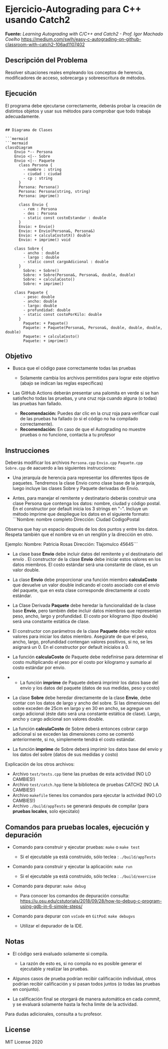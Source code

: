 # Ejercicio-Autograding para C++ usando Catch2

**Fuente:** *Learning Autograding with C/C++ and Catch2 - Prof. Igor Machado Coelho* 
https://medium.com/swlh/easy-c-autograding-on-github-classroom-with-catch2-106ad1107402

## Descripción del Problema

Resolver situaciones reales empleando los conceptos de herencia, modificadores de acceso, sobrecarga y sobreescritura de métodos.

## Ejecución

El programa debe ejecutarse correctamente, deberás probar la creación de distintos objetos y usar sus métodos para comprobar que todo trabaja adecuadamente.
```

## Diagrama de Clases

```mermaid
```mermaid
classDiagram
    Envio *-- Persona
    Envio <|-- Sobre
    Envio <|-- Paquete
      class Persona {
        - nombre : string
        - ciudad : ciudad
        - cp : string
      }
      Persona: Persona()
      Persona: Persona(string, string)
      Persona: imprime()

      class Envio {
        - rem : Persona
        - des : Persona
        - static const costoEstandar : double
      }
      Envio: + Envio()
      Envio: + Envio(Persona&, Persona&)
      Envio: + calculaCostotX() double
      Envio: + imprime() void
    
    class Sobre {
        - ancho : double
        - largo : double
        - static const cargoAdicional : double
      }
        Sobre: + Sobre()
        Sobre: + Sobre(Persona&, Persona&, double, double)
        Sobre: + calculaCosto()
        Sobre: + imprime()
    
    class Paquete {
        - peso: double
        - ancho: double
        - largo: double
        - profundidad: double
        - static const costoPorKilo: double
      }
        Paquete: + Paquete()
        Paquete: + Paquete(Persona&, Persona&, double, double, double, double)
        Paquete: + calculaCosto()
        Paquete: + imprime()
```

## Objetivo

- Busca que el código pase correctamente todas las pruebas
   * Solamente cambia los archivos permitidos para lograr este objetivo (abajo se indican las reglas específicas)
   
- Las GitHub Actions deberán presentar una palomita en verde si se han satisfecho todas las pruebas, y una cruz roja cuando alguna (o todas) las pruebas han fallado.
   * **Recomendación:** Puedes dar clic en la cruz roja para verificar cual de las pruebas ha fallado (o si el código no ha compilado correctamente).
   * **Recomendación:** En caso de que el Autograding no muestre pruebas o no funcione, contacta a tu profesor

## Instrucciones

Deberás modificar los archivos `Persona.cpp` `Envio.cpp` `Paquete.cpp` `Sobre.cpp` de aacuerdo a las siguientes instrucciones:
- Una jerarquía de herencia para representar los diferentes tipos de paquetes. Tendremos la clase Envio como clase base de la jerarquía, luego incluye las clases Sobre y Paquete derivadas de Envio.

- Antes, para manejar el remitente y destinatario deberás construir una clase Persona que contenga los datos: nombre, ciudad y código postal. En el constructor por default inicia los 3 strings en "-". Incluye un método imprime que despliegue los datos en el siguiente formato:
´´´Nombre: nombre completo
Dirección: Ciudad CodigoPostal

Observa que hay un espacio después de los dos puntos y entre los datos. 
Respeta también que el nombre va en un renglón y la dirección en otro.

Ejemplo:
Nombre: Patricia Rosas
Dirección: Tlajomulco 45645´´´

- La clase base **Envio** debe incluir datos del remitente y el destinatario del envío . El constructor de la clase **Envio** debe iniciar estos valores en los datos miembros. El costo estándar será una constante de clase, es un valor double.

- La clase **Envio** debe proporcionar una función miembro **calculaCosto** que devuelve un valor double indicando el costo asociado con el envío del paquete, que en esta clase corresponde directamente al costo estándar.

- La Clase Derivada **Paquete** debe heredar la funcionalidad de la clase base **Envio**, pero también debe incluir datos miembros que representan peso, ancho, largo y profundidad. El costo por kilogramo (tipo double) será una constante estática de clase.

- El constructor con parámetros de la clase **Paquete** debe recibir estos valores para iniciar los datos miembro. Asegúrate de que el peso, ancho, largo, profundidad contengan valores positivos, si no, se les asignará un 0. En el constructor por default inícialos a 0. 

- La función **calculaCosto** de Paquete debe redefinirse para determinar el costo multiplicando el peso por el costo por kilogramo y sumarlo al costo estándar por envío.

- - La función **imprime** de Paquete deberá imprimir los datos base del envio y los datos del paquete (datos de sus medidas, peso y costo)

- La clase **Sobre** debe heredar directamente de la clase **Envio**, debe contar con los datos de largo y ancho del sobre.  Si las dimensiones del sobre exceden de 25cm en largo y en 30 en ancho, se agregue un cargo adicional (éste dato será una constante estática de clase). Largo, ancho y cargo adicional son valores double.

- La función **calculaCosto** de Sobre deberá entonces cobrar cargo adicional si se exceden las dimensiones como se comentó anteriormente, si no, simplemente tendrá el costo estándar.

- La función **imprime** de Sobre deberá imprimir los datos base del envio y los datos del sobre (datos de sus medidas y costo)

Explicación de los otros archivos:

- Archivo `test/tests.cpp` tiene las pruebas de esta actividad (NO LO CAMBIES!)
- Archivo `test/catch.hpp` tiene la biblioteca de pruebas  CATCH2 (NO LA CAMBIES!)
- Archivo `makefile` tienes los comandos para ejecutar la actividad (NO LO CAMBIES!)
- Archivo  `./build/appTests` se generará después de compilar (para **pruebas locales**, solo ejecútalo)

## Comandos para pruebas locales, ejecución y depuración

- Comando para construir y ejecutar pruebas: `make` o `make test`
    * Si el ejecutable ya está construido, sólo teclea : `./build/appTests`

- Comando para construir y ejecutar la aplicación: `make run` 
    * Si el ejecutable ya está construido, sólo teclea : `./build/exercise`

- Comando para depurar: `make debug`
    * Para conocer los comandos de depuración consulta:
     https://u.osu.edu/cstutorials/2018/09/28/how-to-debug-c-program-using-gdb-in-6-simple-steps/
     
- Comando para depurar con `vsCode` en `GitPod`: `make debugvs` 
    * Utilizar el depurador de la IDE.     

## Notas

- El código será evaluado solamente si compila.
   * La razón de esto es, si no compila no es posible generar el ejecutable y realizar las pruebas.

- Algunos casos de prueba podrían recibir calificación individual, otros podrían recibir calificación y si pasan todos juntos (o todas las pruebas en conjunto).

- La calificación final se otorgará de manera automática en cada *commit*, y se evaluará solamente hasta la fecha limite de la actividad.

Para dudas adicionales, consulta a tu profesor.

## License

MIT License 2020
